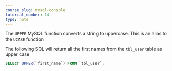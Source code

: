 ```yaml
---
course_slug: mysql-console
tutorial_number: 14
type: note
---
```

The `UPPER` MySQL function converts a string to uppercase. This is an alias to the `UCASE` function

The following SQL will return all the first names from the `tbl_user` table as upper case

```sql
SELECT UPPER(`first_name`) FROM `tbl_user`;
```
